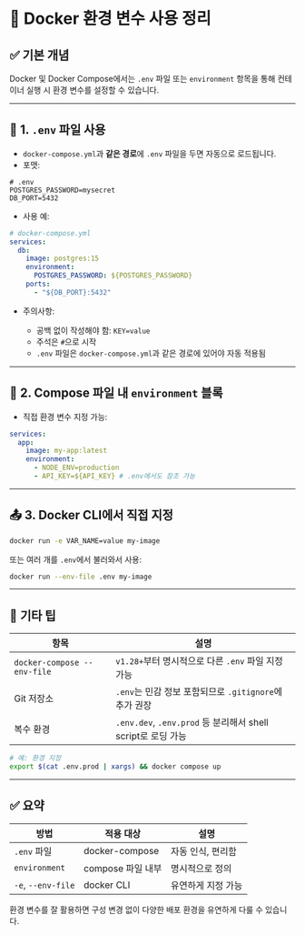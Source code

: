 # 🐳 Docker 환경 변수 사용 정리

## ✅ 기본 개념

Docker 및 Docker Compose에서는 `.env` 파일 또는 `environment` 항목을 통해 컨테이너 실행 시 환경 변수를 설정할 수 있습니다.

---

## 📄 1. `.env` 파일 사용

- `docker-compose.yml`과 **같은 경로**에 `.env` 파일을 두면 자동으로 로드됩니다.
- 포맷:

```env
# .env
POSTGRES_PASSWORD=mysecret
DB_PORT=5432
```

- 사용 예:

```yaml
# docker-compose.yml
services:
  db:
    image: postgres:15
    environment:
      POSTGRES_PASSWORD: ${POSTGRES_PASSWORD}
    ports:
      - "${DB_PORT}:5432"
```

- 주의사항:

  - 공백 없이 작성해야 함: `KEY=value`
  - 주석은 `#`으로 시작
  - `.env` 파일은 `docker-compose.yml`과 같은 경로에 있어야 자동 적용됨

---

## 🧾 2. Compose 파일 내 `environment` 블록

- 직접 환경 변수 지정 가능:

```yaml
services:
  app:
    image: my-app:latest
    environment:
      - NODE_ENV=production
      - API_KEY=${API_KEY} # .env에서도 참조 가능
```

---

## 📤 3. Docker CLI에서 직접 지정

```bash
docker run -e VAR_NAME=value my-image
```

또는 여러 개를 `.env`에서 불러와서 사용:

```bash
docker run --env-file .env my-image
```

---

## 📌 기타 팁

| 항목                        | 설명                                                         |
| --------------------------- | ------------------------------------------------------------ |
| `docker-compose --env-file` | `v1.28+`부터 명시적으로 다른 `.env` 파일 지정 가능           |
| Git 저장소                  | `.env`는 민감 정보 포함되므로 `.gitignore`에 추가 권장       |
| 복수 환경                   | `.env.dev`, `.env.prod` 등 분리해서 shell script로 로딩 가능 |

```bash
# 예: 환경 지정
export $(cat .env.prod | xargs) && docker compose up
```

---

## ✅ 요약

| 방법               | 적용 대상         | 설명               |
| ------------------ | ----------------- | ------------------ |
| `.env` 파일        | docker-compose    | 자동 인식, 편리함  |
| `environment`      | compose 파일 내부 | 명시적으로 정의    |
| `-e`, `--env-file` | docker CLI        | 유연하게 지정 가능 |

환경 변수를 잘 활용하면 구성 변경 없이 다양한 배포 환경을 유연하게 다룰 수 있습니다.
